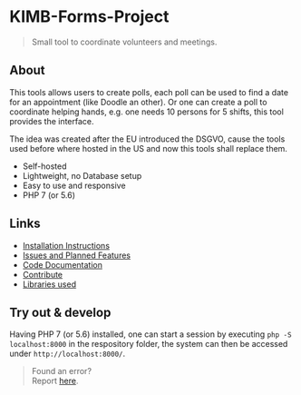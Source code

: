 # KIMB-Forms-Project

> Small tool to coordinate volunteers and meetings.

## About 

This tools allows users to create polls, each poll can be used to find
a date for an appointment (like Doodle an other).
Or one can create a poll to coordinate helping hands, e.g. one needs 10 persons 
for 5 shifts, this tool provides the interface.

The idea was created after the EU introduced the DSGVO, cause the tools used before where hosted 
in the US and now this tools shall replace them.

- Self-hosted
- Lightweight, no Database setup
- Easy to use and responsive
- PHP 7 (or 5.6)

## Links

- [Installation Instructions](https://github.com/KIMB-technologies/KIMB-Forms-Project/blob/master/INSTALL.md)
- [Issues and Planned Features](https://github.com/KIMB-technologies/KIMB-Forms-Project/issues)
- [Code Documentation](https://kimb-technologies.github.io/KIMB-Forms-Project/)
- [Contribute](https://github.com/KIMB-technologies/KIMB-Forms-Project/blob/master/CONTRIBUTING.md)
- [Libraries used](https://github.com/KIMB-technologies/KIMB-Forms-Project/blob/master/NOTICE.md)

## Try out & develop

 Having PHP 7 (or 5.6) installed, one can start a session by executing
 `php -S localhost:8000` in the respository folder, the system can then be accessed
 under `http://localhost:8000/`.

 > Found an error?  
 > Report [here](https://github.com/KIMB-technologies/KIMB-Forms-Project/issues).



